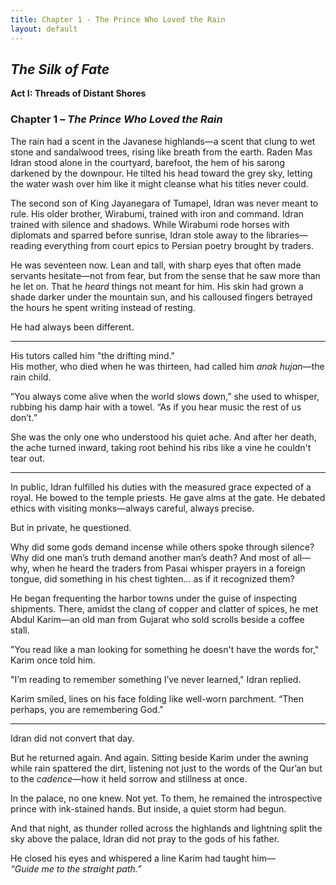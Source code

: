 ```yaml
---
title: Chapter 1 - The Prince Who Loved the Rain
layout: default
---
```


## *The Silk of Fate*  
**Act I: Threads of Distant Shores**  
### Chapter 1 – *The Prince Who Loved the Rain*

The rain had a scent in the Javanese highlands—a scent that clung to wet stone and sandalwood trees, rising like breath from the earth. Raden Mas Idran stood alone in the courtyard, barefoot, the hem of his sarong darkened by the downpour. He tilted his head toward the grey sky, letting the water wash over him like it might cleanse what his titles never could.

The second son of King Jayanegara of Tumapel, Idran was never meant to rule. His older brother, Wirabumi, trained with iron and command. Idran trained with silence and shadows. While Wirabumi rode horses with diplomats and sparred before sunrise, Idran stole away to the libraries—reading everything from court epics to Persian poetry brought by traders.

He was seventeen now. Lean and tall, with sharp eyes that often made servants hesitate—not from fear, but from the sense that he saw more than he let on. That he *heard* things not meant for him. His skin had grown a shade darker under the mountain sun, and his calloused fingers betrayed the hours he spent writing instead of resting.

He had always been different.

---

His tutors called him "the drifting mind."  
His mother, who died when he was thirteen, had called him *anak hujan*—the rain child.

“You always come alive when the world slows down,” she used to whisper, rubbing his damp hair with a towel. “As if you hear music the rest of us don’t.”

She was the only one who understood his quiet ache. And after her death, the ache turned inward, taking root behind his ribs like a vine he couldn't tear out.

---

In public, Idran fulfilled his duties with the measured grace expected of a royal. He bowed to the temple priests. He gave alms at the gate. He debated ethics with visiting monks—always careful, always precise.

But in private, he questioned.

Why did some gods demand incense while others spoke through silence? Why did one man’s truth demand another man’s death? And most of all—why, when he heard the traders from Pasai whisper prayers in a foreign tongue, did something in his chest tighten... as if it recognized them?

He began frequenting the harbor towns under the guise of inspecting shipments. There, amidst the clang of copper and clatter of spices, he met Abdul Karim—an old man from Gujarat who sold scrolls beside a coffee stall.

"You read like a man looking for something he doesn't have the words for," Karim once told him.

"I’m reading to remember something I’ve never learned," Idran replied.

Karim smiled, lines on his face folding like well-worn parchment. “Then perhaps, you are remembering God.”

---

Idran did not convert that day.

But he returned again. And again. Sitting beside Karim under the awning while rain spattered the dirt, listening not just to the words of the Qur’an but to the *cadence*—how it held sorrow and stillness at once.

In the palace, no one knew. Not yet. To them, he remained the introspective prince with ink-stained hands. But inside, a quiet storm had begun.

And that night, as thunder rolled across the highlands and lightning split the sky above the palace, Idran did not pray to the gods of his father.

He closed his eyes and whispered a line Karim had taught him—  
*“Guide me to the straight path.”*